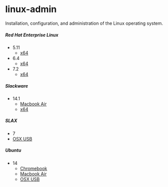 # linux-admin

Installation, configuration, and administration of the Linux operating system. 

##### Red Hat Enterprise Linux
* 5.11
  * [x64](/docs/rhel/5.11/x64.md)
* 6.4
  * [x64](/docs/rhel/6.4/x64.md)
* 7.2
  * [x64](/docs/rhel/7.2/x64.md)

##### Slackware
* 14.1
  * [Macbook Air](/docs/slackware/14.1/macbook-air.md)
  * [x64](/docs/slackware/14.1/x64.md)

##### SLAX
* 7
 * [OSX USB](/docs/slax/7/osx-usb.md)

##### Ubuntu
* 14
  * [Chromebook](/docs/ubuntu/14/chromebook.md)
  * [Macbook Air](/docs/ubuntu/14/macbook-air.md)
  * [OSX USB](/docs/ubuntu/14/osx-usb.md)
